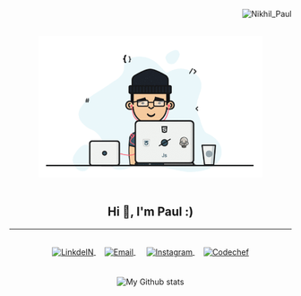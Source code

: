 <p align="right"> <img src="https://komarev.com/ghpvc/?username=Nikhil-Chandra-Paul"/alt="Nikhil_Paul" /> </p>
<p align="center">
<br><img src="Developer.gif" width="400px"><br><br>

<h2 align="center">Hi 👋, I'm Paul :)</h2>


---

<br>
<div align="center">
<a href="https://www.linkedin.com/in/nikhil-chandra-paul/">
  <img align="center" alt="LinkdeIN" width="30px" src="https://cdn.jsdelivr.net/npm/simple-icons@v3/icons/linkedin.svg" />
</a>&nbsp;&nbsp;&nbsp;

<a href="mailto:nikhilchandrapaul.bncp@gmail.com">
  <img align="center" alt="Email" width="30px" src="https://cdn.jsdelivr.net/npm/simple-icons@3.11.0/icons/gmail.svg" />
</a>&nbsp;&nbsp;&nbsp;&nbsp;

<a href="https://www.instagram.com/nikhil_chandra_paul/">
  <img align="center" alt="Instagram" width="30px" src="https://cdn.jsdelivr.net/npm/simple-icons@v3/icons/instagram.svg" />
</a>&nbsp;&nbsp;&nbsp;

<a href="https://www.codechef.com/users/nikhil_paul">
  <img align="center" alt="Codechef" width="30px" src="https://cdn.jsdelivr.net/npm/simple-icons@v3/icons/codechef.svg" />
</a>

</div >
<br>  
<br>  
<div align="center">
<img alt="My Github stats" align="center" border-radius="40px" width="800px" height="200px" src="https://github-readme-stats.vercel.app/api?username=Nikhil-Chandra-Paul&count_private=true&show_icons=true&hide_border=true&theme=monokai" href="https://github.com/Nikhil-Chandra-Paul"/>
</div>